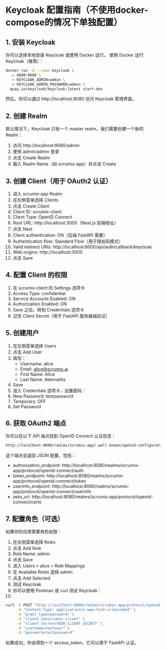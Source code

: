 # Keycloak 配置指南（不使用docker-compose的情况下单独配置）

## 1. 安装 Keycloak
你可以选择本地安装 Keycloak 或使用 Docker 运行。
使用 Docker 运行 Keycloak（推荐）：
```bash
docker run -d --name keycloak \
  -p 8080:8080 \
  -e KEYCLOAK_ADMIN=admin \
  -e KEYCLOAK_ADMIN_PASSWORD=admin \
  quay.io/keycloak/keycloak:latest start-dev
```
然后，你可以通过 http://localhost:8080 访问 Keycloak 管理界面。

## 2. 创建 Realm
默认情况下，Keycloak 只有一个 master realm，我们需要创建一个新的 Realm：
1. 访问 http://localhost:8080/admin
2. 使用 admin/admin 登录
3. 点击 Create Realm
4. 输入 Realm Name（如 scrumix-app）并点击 Create

## 3. 创建 Client（用于 OAuth2 认证）
1. 进入 scrumix-app Realm
2. 在左侧菜单选择 Clients
3. 点击 Create Client
4. Client ID: scrumix-client
5. Client Type: OpenID Connect
6. Root URL: http://localhost:3000（Next.js 前端地址）
7. 点击 Next
8. Client authentication: ON（后端 FastAPI 需要）
9. Authentication flow: Standard Flow（用于授权码模式）
10. Valid redirect URIs: http://localhost:8000/api/auth/callback/keycloak
11. Web origins: http://localhost:3000
12. 点击 Save

## 4. 配置 Client 的权限
1. 在 scrumix-client 的 Settings 选项卡
2. Access Type: confidential
3. Service Accounts Enabled: ON
4. Authorization Enabled: ON
5. Save 之后，转到 Credentials 选项卡
6. 记住 Client Secret（用于 FastAPI 服务器端验证）

## 5. 创建用户
1. 在左侧菜单选择 Users
2. 点击 Add User
3. 填写：
   - Username: alice
   - Email: alice@scrumix.ai
   - First Name: Alice
   - Last Name: Abernathy
4. Save
5. 进入 Credentials 选项卡，设置密码：
6. New Password: testpassword
7. Temporary: OFF
8. Set Password

## 6. 获取 OAuth2 端点
你可以在以下 API 端点找到 OpenID Connect 认证信息：

```bash
http://localhost:8080/realms/scrumix-app/.well-known/openid-configuration
```
这个端点会返回 JSON 配置，包括：
- authorization_endpoint: http://localhost:8080/realms/scrumix-app/protocol/openid-connect/auth
- token_endpoint: http://localhost:8080/realms/scrumix-app/protocol/openid-connect/token
- userinfo_endpoint: http://localhost:8080/realms/scrumix-app/protocol/openid-connect/userinfo
- jwks_uri: http://localhost:8080/realms/scrumix-app/protocol/openid-connect/certs

## 7. 配置角色（可选）
如果你的应用需要角色权限：

1. 在左侧菜单选择 Roles 
2. 点击 Add Role
3. Role Name: admin
4. 点击 Save
5. 进入 Users > alice > Role Mappings
6. 在 Available Roles 选择 admin
7. 点击 Add Selected
8. 测试 Keycloak
9.  你可以使用 Postman 或 curl 测试 Keycloak：
10. 
```bash
curl -X POST "http://localhost:8080/realms/scrumix-app/protocol/openid-connect/token" \
     -H "Content-Type: application/x-www-form-urlencoded" \
     -d "grant_type=password" \
     -d "client_id=scrumix-client" \
     -d "client_secret=YOUR_CLIENT_SECRET" \
     -d "username=testuser" \
     -d "password=testpassword"
```
如果成功，你会得到一个 access_token，它可以用于 FastAPI 认证。
